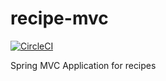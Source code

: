 # recipe-mvc

[![CircleCI](https://circleci.com/gh/FedericoBonel/recipe-mvc/tree/main.svg?style=svg&circle-token=02cc6eefb0d097c7eb8fc60ef8c4f69ea60ba0a7)](https://circleci.com/gh/FedericoBonel/recipe-mvc/tree/main)

Spring MVC Application for recipes
